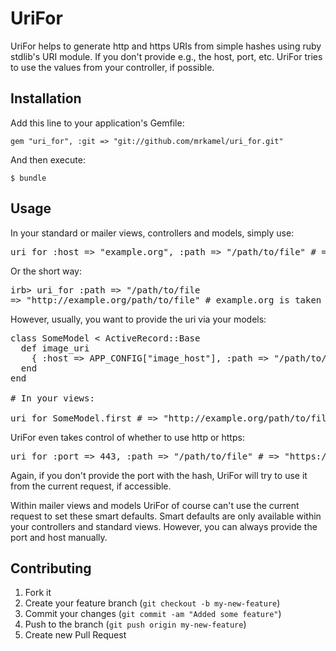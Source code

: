 
# UriFor

UriFor helps to generate http and https URIs from simple hashes using ruby stdlib's URI module.
If you don't provide e.g., the host, port, etc. UriFor tries to use the values from your controller, if possible.

## Installation

Add this line to your application's Gemfile:

    gem "uri_for", :git => "git://github.com/mrkamel/uri_for.git"

And then execute:

    $ bundle

## Usage

In your standard or mailer views, controllers and models, simply use:

<pre>
uri_for :host => "example.org", :path => "/path/to/file" # => "http://example.org/path/to/file
</pre>

Or the short way:

<pre>
irb> uri_for :path => "/path/to/file
=> "http://example.org/path/to/file" # example.org is taken from the current request
</pre>

However, usually, you want to provide the uri via your models:

<pre>
class SomeModel < ActiveRecord::Base
  def image_uri
    { :host => APP_CONFIG["image_host"], :path => "/path/to/file" }
  end
end

# In your views:

uri_for SomeModel.first # => "http://example.org/path/to/file"
</pre>

UriFor even takes control of whether to use http or https:

<pre>
uri_for :port => 443, :path => "/path/to/file" # => "https://example.org/path/to/file"
</pre>

Again, if you don't provide the port with the hash, UriFor will try to use it from
the current request, if accessible.

Within mailer views and models UriFor of course can't use the current
request to set these smart defaults. Smart defaults are only available within
your controllers and standard views. However, you can always provide the
port and host manually.

## Contributing

1. Fork it
2. Create your feature branch (`git checkout -b my-new-feature`)
3. Commit your changes (`git commit -am "Added some feature"`)
4. Push to the branch (`git push origin my-new-feature`)
5. Create new Pull Request

